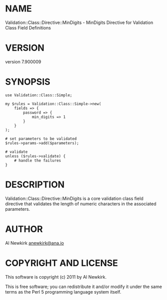 # NAME

Validation::Class::Directive::MinDigits - MinDigits Directive for Validation Class Field Definitions

# VERSION

version 7.900009

# SYNOPSIS

    use Validation::Class::Simple;

    my $rules = Validation::Class::Simple->new(
        fields => {
            password => {
                min_digits => 1
            }
        }
    );

    # set parameters to be validated
    $rules->params->add($parameters);

    # validate
    unless ($rules->validate) {
        # handle the failures
    }

# DESCRIPTION

Validation::Class::Directive::MinDigits is a core validation class field
directive that validates the length of numeric characters in the associated
parameters.

# AUTHOR

Al Newkirk <anewkirk@ana.io>

# COPYRIGHT AND LICENSE

This software is copyright (c) 2011 by Al Newkirk.

This is free software; you can redistribute it and/or modify it under
the same terms as the Perl 5 programming language system itself.
